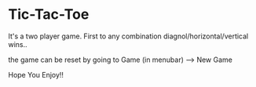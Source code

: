 # Tic-Tac-Toe

It's a two player game. First to any combination diagnol/horizontal/vertical wins..

the game can be reset by going to Game (in menubar) --> New Game

Hope You Enjoy!!
